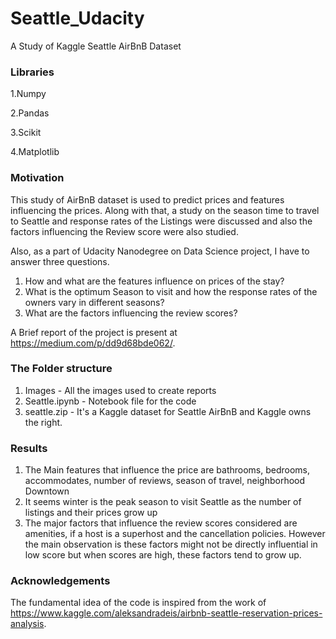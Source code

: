 # Seattle_Udacity
A Study of Kaggle Seattle AirBnB Dataset

### Libraries
1.Numpy

2.Pandas

3.Scikit

4.Matplotlib

### Motivation

This study of AirBnB dataset is used to predict prices and features influencing the prices. Along with that, a study on the season time to travel to Seattle and response rates of the Listings were discussed and also the factors influencing the Review score were also studied.

Also, as a part of Udacity Nanodegree on Data Science project, I have to answer three questions.
1. How and what are the features influence on prices of the stay?
2. What is the optimum Season to visit and how the response rates of the owners vary in different seasons?
3. What are the factors influencing the review scores?

A Brief report of the project is present at https://medium.com/p/dd9d68bde062/.

### The Folder structure
1. Images - All the images used to create reports
2. Seattle.ipynb - Notebook file for the code
3. seattle.zip - It's a Kaggle dataset for Seattle AirBnB and Kaggle owns the right.

### Results
1. The Main features that influence the price are bathrooms, bedrooms, accommodates, number of reviews, season of travel, neighborhood Downtown
2. It seems winter is the peak season to visit Seattle as the number of listings and their prices grow up
3. The major factors that influence the review scores considered are amenities, if a host is a superhost and the cancellation policies. However the main observation is these factors might not be directly influential in low score but when scores are high, these factors tend to grow up.

### Acknowledgements
The fundamental idea of the code is inspired from the work of https://www.kaggle.com/aleksandradeis/airbnb-seattle-reservation-prices-analysis. 
